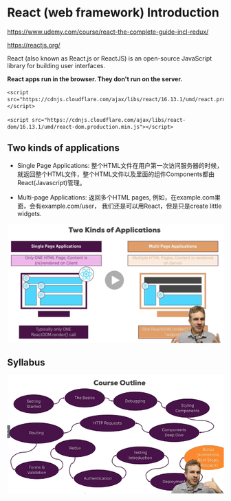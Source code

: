 # React (web framework) Introduction

https://www.udemy.com/course/react-the-complete-guide-incl-redux/

https://reactjs.org/

React (also known as React.js or ReactJS) is an open-source JavaScript library for building user interfaces.

**React apps run in the browser. They don't run on the server.**


```
<script src="https://cdnjs.cloudflare.com/ajax/libs/react/16.13.1/umd/react.production.min.js"></script>

<script src="https://cdnjs.cloudflare.com/ajax/libs/react-dom/16.13.1/umd/react-dom.production.min.js"></script>
```

## Two kinds of applications

- Single Page Applications: 整个HTML文件在用户第一次访问服务器的时候，就返回整个HTML文件，整个HTML文件以及里面的组件Components都由React(Javascript)管理。

- Multi-page Applications: 返回多个HTML pages, 例如，在example.com里面，会有example.com/user， 我们还是可以用React，但是只是create little widgets.

![alt text](./images/two-kinds-of-apps.png)


## Syllabus
![alt text](./images/syllabus.png)


